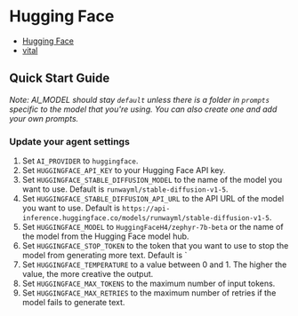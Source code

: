# Hugging Face

- [Hugging Face](https://huggingface.co/docs/transformers/index)
- [vital](https://github.com/thecatprince/vital)

## Quick Start Guide

_Note: AI_MODEL should stay `default` unless there is a folder in `prompts` specific to the model that you're using. You can also create one and add your own prompts._

### Update your agent settings

1. Set `AI_PROVIDER` to `huggingface`.
2. Set `HUGGINGFACE_API_KEY` to your Hugging Face API key.
3. Set `HUGGINGFACE_STABLE_DIFFUSION_MODEL` to the name of the model you want to use. Default is `runwayml/stable-diffusion-v1-5`.
4. Set `HUGGINGFACE_STABLE_DIFFUSION_API_URL` to the API URL of the model you want to use. Default is `https://api-inference.huggingface.co/models/runwayml/stable-diffusion-v1-5`.
5. Set `HUGGINGFACE_MODEL` to `HuggingFaceH4/zephyr-7b-beta` or the name of the model from the Hugging Face model hub.
6. Set `HUGGINGFACE_STOP_TOKEN` to the token that you want to use to stop the model from generating more text. Default is `
7. Set `HUGGINGFACE_TEMPERATURE` to a value between 0 and 1. The higher the value, the more creative the output.
8. Set `HUGGINGFACE_MAX_TOKENS` to the maximum number of input tokens.
9. Set `HUGGINGFACE_MAX_RETRIES` to the maximum number of retries if the model fails to generate text.
